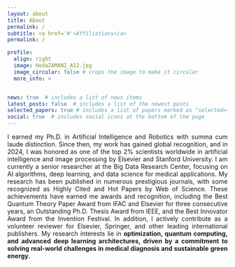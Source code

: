```yaml
---
layout: about
title: About
permalink: /
subtitle: <a href='#'>Affiliations</a>
permalink: /

profile:
  align: right
  image: HodaZAMANI_A12.jpg
  image_circular: false # crops the image to make it circular
  more_info: >


news: true  # includes a list of news items
latest_posts: false  # includes a list of the newest posts
selected_papers: true # includes a list of papers marked as "selected={true}"
social: true  # includes social icons at the bottom of the page
---
```

<p align="justify">
I earned my Ph.D. in Artificial Intelligence and Robotics with summa cum laude distinction. Since then, my work has gained global recognition, and in 2024, I was honored as one of the top 2% scientists worldwide in artificial intelligence and image processing by Elsevier and Stanford University. I am currently a senior researcher at the Big Data Research Center, focusing on AI algorithms, deep learning, and data science for medical applications. My research has been published in numerous prestigious journals, with some recognized as Highly Cited and Hot Papers by Web of Science. These achievements have earned me awards and recognition, including the Best Quantum Theory Paper Award from IFAC and Elsevier for three consecutive years, an Outstanding Ph.D. Thesis Award from IEEE, and the Best Innovator Award from the Invention Festival. In addition, I actively contribute as a volunteer reviewer for Elsevier, Springer, and other leading international publishers. My research interests lie in <strong>optimization, <strong>quantum computing, and <strong>advanced deep learning architectures, driven by a commitment to solving real-world challenges in medical diagnosis and sustainable green energy.

</p>
